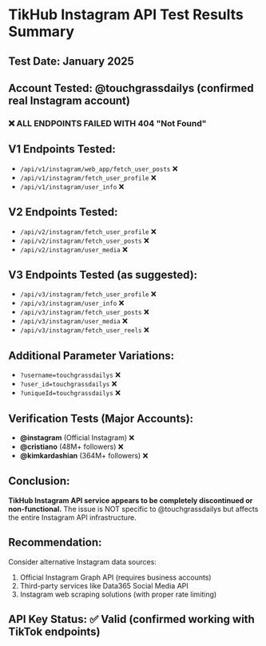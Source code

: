 # TikHub Instagram API Test Results Summary

## Test Date: January 2025
## Account Tested: @touchgrassdailys (confirmed real Instagram account)

### ❌ ALL ENDPOINTS FAILED WITH 404 "Not Found"

## V1 Endpoints Tested:
- `/api/v1/instagram/web_app/fetch_user_posts` ❌
- `/api/v1/instagram/fetch_user_profile` ❌ 
- `/api/v1/instagram/user_info` ❌

## V2 Endpoints Tested:
- `/api/v2/instagram/fetch_user_profile` ❌
- `/api/v2/instagram/fetch_user_posts` ❌
- `/api/v2/instagram/user_media` ❌

## V3 Endpoints Tested (as suggested):
- `/api/v3/instagram/fetch_user_profile` ❌
- `/api/v3/instagram/user_info` ❌
- `/api/v3/instagram/fetch_user_posts` ❌
- `/api/v3/instagram/user_media` ❌
- `/api/v3/instagram/fetch_user_reels` ❌

## Additional Parameter Variations:
- `?username=touchgrassdailys` ❌
- `?user_id=touchgrassdailys` ❌
- `?uniqueId=touchgrassdailys` ❌

## Verification Tests (Major Accounts):
- **@instagram** (Official Instagram) ❌
- **@cristiano** (48M+ followers) ❌  
- **@kimkardashian** (364M+ followers) ❌

## Conclusion:
**TikHub Instagram API service appears to be completely discontinued or non-functional.**
The issue is NOT specific to @touchgrassdailys but affects the entire Instagram API infrastructure.

## Recommendation:
Consider alternative Instagram data sources:
1. Official Instagram Graph API (requires business accounts)
2. Third-party services like Data365 Social Media API
3. Instagram web scraping solutions (with proper rate limiting)

## API Key Status: ✅ Valid (confirmed working with TikTok endpoints) 